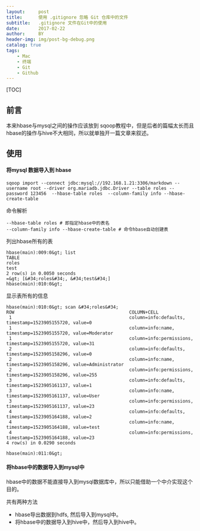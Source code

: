 ```yaml
---
layout:     post
title:      使用 .gitignore 忽略 Git 仓库中的文件
subtitle:   .gitignore 文件在Git中的使用
date:       2017-02-22
author:     BY
header-img: img/post-bg-debug.png
catalog: true
tags:
    - Mac
    - 终端
    - Git
    - Github
---
```

[TOC]

## 前言

本来hbase与mysql之间的操作应该放到 sqoop教程中，但是后者的篇幅太长而且hbase的操作与hive不大相同，所以就单独开一篇文章来叙述。

## 使用

#### 将mysql 数据导入到 hbase 

```shell
sqoop import --connect jdbc:mysql://192.168.1.21:3306/markdown --username root --driver org.mariadb.jdbc.Driver --table roles --password 123456  --hbase-table roles  --column-family info --hbase-create-table
```

命令解析

	--hbase-table roles # 即指定hbase中的表名
	--column-family info --hbase-create-table # 命令hbase自动创建表

列出hbase所有的表
```log
hbase(main):009:0&gt; list
TABLE                                                      
roles                         
test                      
2 row(s) in 0.0050 seconds
=&gt; [&#34;roles&#34;, &#34;test&#34;]
hbase(main):010:0&gt; 
```

显示表所有的信息
```log
hbase(main):010:0&gt; scan &#34;roles&#34;
ROW                                           COLUMN+CELL
 1                                            column=info:defaults, timestamp=1523905155720, value=0
 1                                            column=info:name, timestamp=1523905155720, value=Moderator
 1                                            column=info:permissions, timestamp=1523905155720, value=31
 2                                            column=info:defaults, timestamp=1523905158296, value=0
 2                                            column=info:name, timestamp=1523905158296, value=Administrator
 2                                            column=info:permissions, timestamp=1523905158296, value=255
 3                                            column=info:defaults, timestamp=1523905161137, value=1
 3                                            column=info:name, timestamp=1523905161137, value=User
 3                                            column=info:permissions, timestamp=1523905161137, value=23
 4                                            column=info:defaults, timestamp=1523905164188, value=2
 4                                            column=info:name, timestamp=1523905164188, value=test
 4                                            column=info:permissions, timestamp=1523905164188, value=23
4 row(s) in 0.0290 seconds

hbase(main):011:0&gt; 
```

#### 将hbase中的数据导入到mysql中

hbase中的数据不能直接导入到mysql数据库中，所以只能借助一个中介实现这个目的。

共有两种方法
- hbase导出数据到hdfs, 然后导入到mysql中。
- 将hbase中的数据导入到hive中，然后导入到hive中。
